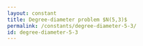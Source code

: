 ```yaml
---
layout: constant
title: Degree-diameter problem $N(5,3)$
permalink: /constants/degree-diameter-5-3/
id: degree-diameter-5-3
---
```

